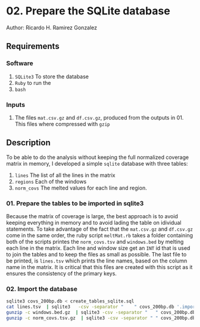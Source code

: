 # 02. Prepare the SQLite database

Author: Ricardo H. Ramirez Gonzalez

## Requirements

### Software
1. ```SQLite3``` To store the database
2. ```Ruby``` to run the
3. ``bash``

### Inputs

1. The files ```mat.csv.gz``` and ```df.csv.gz```, produced from the outputs in 01. This files where compressed with ```gzip```


## Description

To be able to do the analysis without keeping the full normalized coverage matrix in memory, I developed a simple ```sqlite``` database with three tables: 

1. ```lines``` The list of all the lines in the matrix
2. ```regions``` Each of the windows 
3.  ```norm_covs``` The melted values for each line and region. 


### 01. Prepare the tables to be imported in sqlite3

Because the matrix of coverage is large, the best approach is to avoid keeping everything in memory and to avoid lading the table on idividual statements. 
To take advantage of the fact that the ```mat.csv.gz``` and ```df.csv.gz``` come in the same order, the ruby script ```meltMat.rb``` takes a folder containing both of the scripts printes the ```norm_covs.tsv``` and ```windows.bed``` by melting each line in the matrix. Each line and window size get an ```INT``` id that is used to join the tables and to keep the files as small as possible.
The last file to be printed, is ```lines.tsv``` which prints the line names, based on the column name in the matrix. 
It is critical that this files are created with this script as it ensures the consistency of the primary keys. 

### 02. Import the database

```sh
sqlite3 covs_200bp.db < create_tables_sqlite.sql
cat lines.tsv  | sqlite3   -csv -separator "	" covs_200bp.db '.import /dev/stdin lines'
gunzip -c windows.bed.gz  | sqlite3 -csv -separator "	" covs_200bp.db '.import /dev/stdin regions'
gunzip -c norm_covs.tsv.gz  | sqlite3 -csv -separator "	" covs_200bp.db '.import /dev/stdin norm_covs'
```

